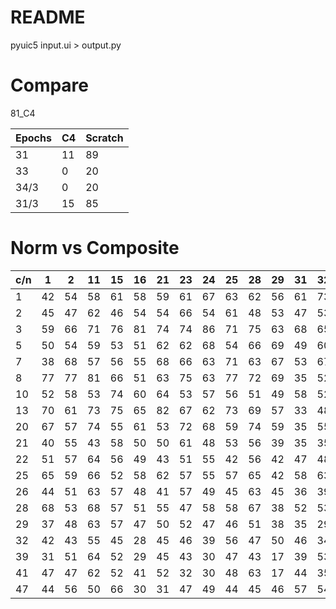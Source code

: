 # README
pyuic5 input.ui > output.py

# Compare
81_C4

|Epochs|   C4    | Scratch |
|------|---------|---------|
| 31   |11       | 89      |
| 33   |0        | 20      |
| 34/3 |0        | 20      |
| 31/3 |15       | 85      |

# Norm vs Composite
| c/n| 1 | 2 | 11| 15| 16| 21| 23| 24| 25| 28| 29| 31| 32| 40|
|----|---|---|---|---|---|---|---|---|---|---|---|---|---|---|
|  1 | 42| 54| 58| 61| 58| 59| 61| 67| 63| 62| 56| 61| 73| 63|
|  2 | 45| 47| 62| 46| 54| 54| 66| 54| 61| 48| 53| 47| 53| 57|
|  3 | 59| 66| 71| 76| 81| 74| 74| 86| 71| 75| 63| 68| 65| 72|
|  5 | 50| 54| 59| 53| 51| 62| 62| 68| 54| 66| 69| 49| 60| 59|
|  7 | 38| 68| 57| 56| 55| 68| 66| 63| 71| 63| 67| 53| 67| 43|
|  8 | 77| 77| 81| 66| 51| 63| 75| 63| 77| 72| 69| 35| 52| 40|
| 10 | 52| 58| 53| 74| 60| 64| 53| 57| 56| 51| 49| 58| 52| 53|
| 13 | 70| 61| 73| 75| 65| 82| 67| 62| 73| 69| 57| 33| 48| 48|
| 20 | 67| 57| 74| 55| 61| 53| 72| 68| 59| 74| 59| 35| 55| 60|
| 21 | 40| 55| 43| 58| 50| 50| 61| 48| 53| 56| 39| 35| 35| 25|
| 22 | 51| 57| 64| 56| 49| 43| 51| 55| 42| 56| 42| 47| 48| 29|
| 25 | 65| 59| 66| 52| 58| 62| 57| 55| 57| 65| 42| 58| 63| 62|
| 26 | 44| 51| 63| 57| 48| 41| 57| 49| 45| 63| 45| 36| 39| 21|
| 28 | 68| 53| 68| 57| 51| 55| 47| 58| 58| 67| 38| 52| 53| 54|
| 29 | 37| 48| 63| 57| 47| 50| 52| 47| 46| 51| 38| 35| 29| 31|
| 32 | 42| 43| 55| 45| 28| 45| 46| 39| 56| 47| 50| 46| 34| 39|
| 39 | 31| 51| 64| 52| 29| 45| 43| 30| 47| 43| 17| 39| 53| 35|
| 41 | 47| 47| 62| 52| 41| 52| 32| 30| 48| 63| 17| 44| 35| 34|
| 47 | 44| 56| 50| 66| 30| 31| 47| 49| 44| 45| 46| 57| 54| 27|
